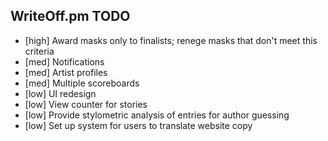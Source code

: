 WriteOff.pm TODO
----------------

- [high] Award masks only to finalists; renege masks that don't meet this criteria
- [med] Notifications
- [med] Artist profiles
- [med] Multiple scoreboards
- [low] UI redesign
- [low] View counter for stories
- [low] Provide stylometric analysis of entries for author guessing
- [low] Set up system for users to translate website copy
